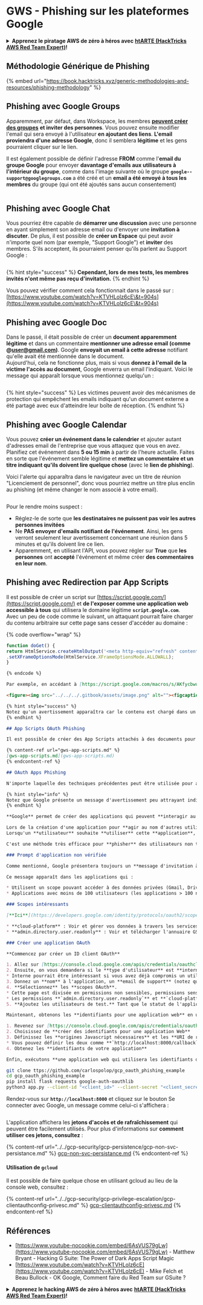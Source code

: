 # GWS - Phishing sur les plateformes Google

<details>

<summary><strong>Apprenez le piratage AWS de zéro à héros avec</strong> <a href="https://training.hacktricks.xyz/courses/arte"><strong>htARTE (HackTricks AWS Red Team Expert)</strong></a><strong>!</strong></summary>

Autres moyens de soutenir HackTricks :

* Si vous souhaitez voir votre **entreprise annoncée dans HackTricks** ou **télécharger HackTricks en PDF**, consultez les [**PLANS D'ABONNEMENT**](https://github.com/sponsors/carlospolop) !
* Obtenez le [**merchandising officiel PEASS & HackTricks**](https://peass.creator-spring.com)
* Découvrez [**La Famille PEASS**](https://opensea.io/collection/the-peass-family), notre collection d'[**NFTs**](https://opensea.io/collection/the-peass-family) exclusifs
* **Rejoignez le** 💬 [**groupe Discord**](https://discord.gg/hRep4RUj7f) ou le [**groupe telegram**](https://t.me/peass) ou **suivez** moi sur **Twitter** 🐦 [**@carlospolopm**](https://twitter.com/carlospolopm)**.**
* **Partagez vos astuces de piratage en soumettant des PR aux dépôts github** [**HackTricks**](https://github.com/carlospolop/hacktricks) et [**HackTricks Cloud**](https://github.com/carlospolop/hacktricks-cloud).

</details>

## Méthodologie Générique de Phishing

{% embed url="https://book.hacktricks.xyz/generic-methodologies-and-resources/phishing-methodology" %}

## Phishing avec Google Groups

Apparemment, par défaut, dans Workspace, les membres [**peuvent créer des groupes**](https://groups.google.com/all-groups) **et inviter des personnes**. Vous pouvez ensuite modifier l'email qui sera envoyé à l'utilisateur **en ajoutant des liens**. **L'email proviendra d'une adresse Google**, donc il semblera **légitime** et les gens pourraient cliquer sur le lien.

Il est également possible de définir l'adresse **FROM** comme l'**email du groupe Google** pour envoyer **davantage d'emails aux utilisateurs à l'intérieur du groupe**, comme dans l'image suivante où le groupe **`google--support@googlegroups.com`** a été créé et un **email a été envoyé à tous les membres** du groupe (qui ont été ajoutés sans aucun consentement)

<figure><img src="../../../.gitbook/assets/image (1).png" alt=""><figcaption></figcaption></figure>

## Phishing avec Google Chat

Vous pourriez être capable de **démarrer une discussion** avec une personne en ayant simplement son adresse email ou d'envoyer une **invitation à discuter**. De plus, il est possible de **créer un Espace** qui peut avoir n'importe quel nom (par exemple, "Support Google") et **inviter** des membres. S'ils acceptent, ils pourraient penser qu'ils parlent au Support Google :

<figure><img src="../../../.gitbook/assets/image (1) (1).png" alt=""><figcaption></figcaption></figure>

{% hint style="success" %}
**Cependant, lors de mes tests, les membres invités n'ont même pas reçu d'invitation.**
{% endhint %}

Vous pouvez vérifier comment cela fonctionnait dans le passé sur : [https://www.youtube.com/watch?v=KTVHLolz6cE\&t=904s](https://www.youtube.com/watch?v=KTVHLolz6cE\&t=904s)

## Phishing avec Google Doc

Dans le passé, il était possible de créer un **document apparemment légitime** et dans un commentaire **mentionner une adresse email (comme @user@gmail.com)**. Google **envoyait un email à cette adresse** notifiant qu'elle avait été mentionnée dans le document.\
Aujourd'hui, cela ne fonctionne plus, mais si vous **donnez à l'email de la victime l'accès au document**, Google enverra un email l'indiquant. Voici le message qui apparaît lorsque vous mentionnez quelqu'un :

<figure><img src="../../../.gitbook/assets/image (2).png" alt=""><figcaption></figcaption></figure>

{% hint style="success" %}
Les victimes peuvent avoir des mécanismes de protection qui empêchent les emails indiquant qu'un document externe a été partagé avec eux d'atteindre leur boîte de réception.
{% endhint %}

## Phishing avec Google Calendar

Vous pouvez **créer un événement dans le calendrier** et ajouter autant d'adresses email de l'entreprise que vous attaquez que vous en avez. Planifiez cet événement dans **5 ou 15 min** à partir de l'heure actuelle. Faites en sorte que l'événement semble légitime et **mettez un commentaire et un titre indiquant qu'ils doivent lire quelque chose** (avec le **lien de phishing**).

Voici l'alerte qui apparaîtra dans le navigateur avec un titre de réunion "Licenciement de personnel", donc vous pourriez mettre un titre plus enclin au phishing (et même changer le nom associé à votre email).

<figure><img src="../../../.gitbook/assets/image (3).png" alt=""><figcaption></figcaption></figure>

Pour le rendre moins suspect :

* Réglez-le de sorte que **les destinataires ne puissent pas voir les autres personnes invitées**
* Ne **PAS envoyer d'emails notifiant de l'événement**. Ainsi, les gens verront seulement leur avertissement concernant une réunion dans 5 minutes et qu'ils doivent lire ce lien.
* Apparemment, en utilisant l'API, vous pouvez régler sur **True** que **les personnes** ont **accepté** l'événement et même créer **des commentaires en leur nom**.

## Phishing avec Redirection par App Scripts

Il est possible de créer un script sur [https://script.google.com/](https://script.google.com/) et **de l'exposer comme une application web accessible à tous** qui utilisera le domaine légitime **`script.google.com`**.  \
Avec un peu de code comme le suivant, un attaquant pourrait faire charger du contenu arbitraire sur cette page sans cesser d'accéder au domaine :

{% code overflow="wrap" %}
```javascript
function doGet() {
return HtmlService.createHtmlOutput('<meta http-equiv="refresh" content="0;url=https://cloud.hacktricks.xyz/pentesting-cloud/workspace-security/gws-google-platforms-phishing#app-scripts-redirect-phishing">')
.setXFrameOptionsMode(HtmlService.XFrameOptionsMode.ALLOWALL);
}
```
```markdown
{% endcode %}

Par exemple, en accédant à [https://script.google.com/macros/s/AKfycbwuLlzo0PUaT63G33MtE6TbGUNmTKXCK12o59RKC7WLkgBTyltaS3gYuH\_ZscKQTJDC/exec](https://script.google.com/macros/s/AKfycbwuLlzo0PUaT63G33MtE6TbGUNmTKXCK12o59RKC7WLkgBTyltaS3gYuH\_ZscKQTJDC/exec), vous verrez :

<figure><img src="../../../.gitbook/assets/image.png" alt=""><figcaption></figcaption></figure>

{% hint style="success" %}
Notez qu'un avertissement apparaîtra car le contenu est chargé dans un iframe.
{% endhint %}

## App Scripts OAuth Phishing

Il est possible de créer des App Scripts attachés à des documents pour essayer d'obtenir l'accès au token OAuth d'une victime, pour plus d'informations, consultez :

{% content-ref url="gws-app-scripts.md" %}
[gws-app-scripts.md](gws-app-scripts.md)
{% endcontent-ref %}

## OAuth Apps Phishing

N'importe laquelle des techniques précédentes peut être utilisée pour amener l'utilisateur à accéder à une **application Google OAuth** qui **demandera** à l'utilisateur certains **accès**. Si l'utilisateur **fait confiance** à la **source**, il pourrait **faire confiance** à l'**application** (même si elle demande des permissions à haut privilège).

{% hint style="info" %}
Notez que Google présente un message d'avertissement peu attrayant indiquant que l'application n'est pas fiable dans plusieurs cas et les administrateurs de Workspace peuvent même empêcher les gens d'accepter des applications OAuth.
{% endhint %}

**Google** permet de créer des applications qui peuvent **interagir au nom des utilisateurs** avec plusieurs **services Google** : Gmail, Drive, GCP...

Lors de la création d'une application pour **agir au nom d'autres utilisateurs**, le développeur doit créer une **application OAuth dans GCP** et indiquer les scopes (permissions) dont l'application a besoin pour accéder aux données des utilisateurs.\
Lorsqu'un **utilisateur** souhaite **utiliser** cette **application**, il sera **invité** à **accepter** que l'application ait accès à ses données spécifiées dans les scopes.

C'est une méthode très efficace pour **phisher** des utilisateurs non techniques en les faisant utiliser des **applications qui accèdent à des informations sensibles** car ils pourraient ne pas comprendre les conséquences. Cependant, dans les comptes d'organisations, il existe des moyens d'empêcher cela.

### Prompt d'application non vérifiée

Comme mentionné, Google présentera toujours un **message d'invitation à l'utilisateur pour accepter** les permissions qu'ils donnent à l'application en leur nom. Cependant, si l'application est considérée comme **dangereuse**, Google affichera **d'abord** un **message** indiquant qu'elle est **dangereuse** et **rendra plus difficile** pour l'utilisateur d'accorder les permissions à l'application.

Ce message apparaît dans les applications qui :

* Utilisent un scope pouvant accéder à des données privées (Gmail, Drive, GCP, BigQuery...)
* Applications avec moins de 100 utilisateurs (les applications > 100 nécessitent également un processus de révision pour ne plus afficher le message d'application non vérifiée)

### Scopes intéressants

[**Ici**](https://developers.google.com/identity/protocols/oauth2/scopes) vous pouvez trouver une liste de tous les scopes OAuth de Google.

* **cloud-platform** : Voir et gérer vos données à travers les services **Google Cloud Platform**. Vous pouvez vous faire passer pour l'utilisateur dans GCP.
* **admin.directory.user.readonly** : Voir et télécharger l'annuaire GSuite de votre organisation. Obtenir les noms, téléphones, URLs de calendrier de tous les utilisateurs.

### Créer une application OAuth

**Commencez par créer un ID client OAuth**

1. Allez sur [https://console.cloud.google.com/apis/credentials/oauthclient](https://console.cloud.google.com/apis/credentials/oauthclient) et cliquez sur configurer l'écran de consentement.
2. Ensuite, on vous demandera si le **type d'utilisateur** est **interne** (seulement pour les gens de votre org) ou **externe**. Sélectionnez celui qui correspond à vos besoins.
* Interne pourrait être intéressant si vous avez déjà compromis un utilisateur de l'organisation et que vous créez cette application pour phisher un autre.
3. Donnez un **nom** à l'application, un **email de support** (notez que vous pouvez définir un email de googlegroup pour essayer de vous anonymiser un peu plus), un **logo**, des **domaines autorisés** et un autre **email** pour les **mises à jour**.
4. **Sélectionnez** les **scopes OAuth**.
* Cette page est divisée en permissions non sensibles, permissions sensibles et permissions restreintes. Chaque fois que vous ajoutez une nouvelle permission, elle est ajoutée dans sa catégorie. Selon les permissions demandées, différents messages apparaîtront à l'utilisateur indiquant le niveau de sensibilité de ces permissions.
* Les permissions **`admin.directory.user.readonly`** et **`cloud-platform`** sont des permissions sensibles.
5. **Ajoutez les utilisateurs de test.** Tant que le statut de l'application est en test, seuls ces utilisateurs pourront accéder à l'application, alors assurez-vous d'**ajouter l'email que vous allez phisher**.

Maintenant, obtenons les **identifiants pour une application web** en utilisant l'**ID client OAuth créé précédemment** :

1. Revenez sur [https://console.cloud.google.com/apis/credentials/oauthclient](https://console.cloud.google.com/apis/credentials/oauthclient), une option différente apparaîtra cette fois.
2. Choisissez de **créer des identifiants pour une application Web**
3. Définissez les **origines Javascript nécessaires** et les **URI de redirection**
* Vous pouvez définir les deux comme **`http://localhost:8000/callback`** pour les tests
4. Obtenez les **identifiants de votre application**

Enfin, exécutons **une application web qui utilisera les identifiants de l'application OAuth**. Vous pouvez trouver un exemple sur [https://github.com/carlospolop/gcp\_oauth\_phishing\_example](https://github.com/carlospolop/gcp\_oauth\_phishing\_example).
```
```bash
git clone ttps://github.com/carlospolop/gcp_oauth_phishing_example
cd gcp_oauth_phishing_example
pip install flask requests google-auth-oauthlib
python3 app.py --client-id "<client_id>" --client-secret "<client_secret>"
```
Rendez-vous sur **`http://localhost:8000`** et cliquez sur le bouton Se connecter avec Google, un message comme celui-ci s'affichera :

<figure><img src="../../../.gitbook/assets/image (144).png" alt=""><figcaption></figcaption></figure>

L'application affichera les **jetons d'accès et de rafraîchissement** qui peuvent être facilement utilisés. Pour plus d'informations sur **comment utiliser ces jetons, consultez** :

{% content-ref url="../../gcp-security/gcp-persistence/gcp-non-svc-persistance.md" %}
[gcp-non-svc-persistance.md](../../gcp-security/gcp-persistence/gcp-non-svc-persistance.md)
{% endcontent-ref %}

#### Utilisation de `gcloud`

Il est possible de faire quelque chose en utilisant gcloud au lieu de la console web, consultez :

{% content-ref url="../../gcp-security/gcp-privilege-escalation/gcp-clientauthconfig-privesc.md" %}
[gcp-clientauthconfig-privesc.md](../../gcp-security/gcp-privilege-escalation/gcp-clientauthconfig-privesc.md)
{% endcontent-ref %}

## Références

* [https://www.youtube-nocookie.com/embed/6AsVUS79gLw](https://www.youtube-nocookie.com/embed/6AsVUS79gLw) - Matthew Bryant - Hacking G Suite: The Power of Dark Apps Script Magic
* [https://www.youtube.com/watch?v=KTVHLolz6cE](https://www.youtube.com/watch?v=KTVHLolz6cE) - Mike Felch et Beau Bullock - OK Google, Comment faire du Red Team sur GSuite ?

<details>

<summary><strong>Apprenez le hacking AWS de zéro à héros avec</strong> <a href="https://training.hacktricks.xyz/courses/arte"><strong>htARTE (HackTricks AWS Red Team Expert)</strong></a><strong>!</strong></summary>

Autres moyens de soutenir HackTricks :

* Si vous souhaitez voir votre **entreprise annoncée dans HackTricks** ou **télécharger HackTricks en PDF**, consultez les [**PLANS D'ABONNEMENT**](https://github.com/sponsors/carlospolop)!
* Obtenez le [**merchandising officiel PEASS & HackTricks**](https://peass.creator-spring.com)
* Découvrez [**La Famille PEASS**](https://opensea.io/collection/the-peass-family), notre collection d'[**NFTs**](https://opensea.io/collection/the-peass-family) exclusifs
* **Rejoignez le** 💬 [**groupe Discord**](https://discord.gg/hRep4RUj7f) ou le [**groupe Telegram**](https://t.me/peass) ou **suivez-moi** sur **Twitter** 🐦 [**@carlospolopm**](https://twitter.com/carlospolopm)**.**
* **Partagez vos astuces de hacking en soumettant des PR aux dépôts github** [**HackTricks**](https://github.com/carlospolop/hacktricks) et [**HackTricks Cloud**](https://github.com/carlospolop/hacktricks-cloud).

</details>

